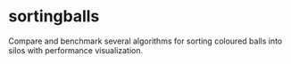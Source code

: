 # sortingballs
Compare and benchmark several algorithms for sorting coloured balls into silos with performance visualization.
